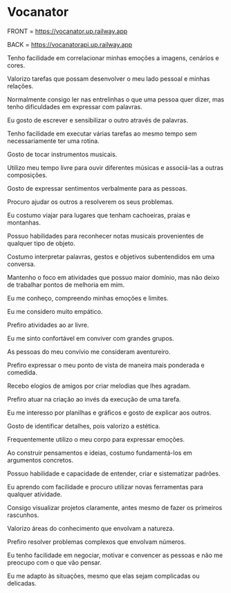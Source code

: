 # Vocanator

FRONT = https://vocanator.up.railway.app

BACK = https://vocanatorapi.up.railway.app





Tenho facilidade em correlacionar minhas emoções a imagens, cenários e cores.

Valorizo tarefas que possam desenvolver o meu lado pessoal e minhas relações.

Normalmente consigo ler nas entrelinhas o que uma pessoa quer dizer, mas tenho dificuldades em expressar com palavras.

Eu gosto de escrever e sensibilizar o outro através de palavras.

Tenho facilidade em executar várias tarefas ao mesmo tempo sem necessariamente ter uma rotina.

Gosto de tocar instrumentos musicais.

Utilizo meu tempo livre para ouvir diferentes músicas e associá-las a outras composições.

Gosto de expressar sentimentos verbalmente para as pessoas.

Procuro ajudar os outros a resolverem os seus problemas.

Eu costumo viajar para lugares que tenham cachoeiras, praias e montanhas.

Possuo habilidades para reconhecer notas musicais provenientes de qualquer tipo de objeto.

Costumo interpretar palavras, gestos e objetivos subentendidos em uma conversa.

Mantenho o foco em atividades que possuo maior domínio, mas não deixo de trabalhar pontos de melhoria em mim.

Eu me conheço, compreendo minhas emoções e limites.

Eu me considero muito empático.

Prefiro atividades ao ar livre.

Eu me sinto confortável em conviver com grandes grupos.

As pessoas do meu convívio me consideram aventureiro.

Prefiro expressar o meu ponto de vista de maneira mais ponderada e comedida.

Recebo elogios de amigos por criar melodias que lhes agradam.

Prefiro atuar na criação ao invés da execução de uma tarefa.

Eu me interesso por planilhas e gráficos e gosto de explicar aos outros.

Gosto de identificar detalhes, pois valorizo a estética.

Frequentemente utilizo o meu corpo para expressar emoções.

Ao construir pensamentos e ideias, costumo fundamentá-los em argumentos concretos.

Possuo habilidade e capacidade de entender, criar e sistematizar padrões.

Eu aprendo com facilidade e procuro utilizar novas ferramentas para qualquer atividade.

Consigo visualizar projetos claramente, antes mesmo de fazer os primeiros rascunhos.

Valorizo áreas do conhecimento que envolvam a natureza.

Prefiro resolver problemas complexos que envolvam números.

Eu tenho facilidade em negociar, motivar e convencer as pessoas e não me preocupo com o que vão pensar.

Eu me adapto às situações, mesmo que elas sejam complicadas ou delicadas.


